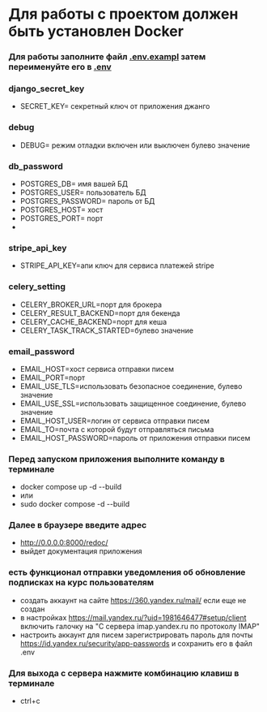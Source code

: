 # Для работы с проектом должен быть установлен Docker

### Для работы заполните файл [.env.exampl](.env.exampl) затем переименуйте его в [.env](.envs)

### django_secret_key
- SECRET_KEY= секретный ключ от приложения джанго

### debug
- DEBUG= режим отладки включен или выключен булево значение

### db_password
- POSTGRES_DB= имя вашей БД
- POSTGRES_USER= пользователь БД
- POSTGRES_PASSWORD= пароль от БД
- POSTGRES_HOST= хост
- POSTGRES_PORT= порт
- 
### stripe_api_key
- STRIPE_API_KEY=апи ключ для сервиса платежей stripe

### celery_setting
- CELERY_BROKER_URL=порт для брокера
- CELERY_RESULT_BACKEND=порт для бекенда
- CELERY_CACHE_BACKEND=порт для кеша
- CELERY_TASK_TRACK_STARTED=булево значение

### email_password
- EMAIL_HOST=хост сервиса отправки писем
- EMAIL_PORT=порт
- EMAIL_USE_TLS=использовать безопасное соединение, булево значение
- EMAIL_USE_SSL=использовать защищенное соединение, булево значение
- EMAIL_HOST_USER=логин от сервиса отправки писем
- EMAIL_TO=почта с которой будут отправляться письма
- EMAIL_HOST_PASSWORD=пароль от приложения отправки писем

### Перед запуском приложения выполните команду в терминале
- docker compose up -d --build
-  или
- sudo docker compose -d --build

### Далее в браузере введите адрес
- http://0.0.0.0:8000/redoc/
- выйдет документация приложения

### есть функционал отправки уведомления об обновление подписках на курс пользователям
- создать аккаунт на сайте https://360.yandex.ru/mail/ если еще не создан
- в настройках https://mail.yandex.ru/?uid=1981646477#setup/client включить галочку на "С сервера imap.yandex.ru по протоколу IMAP"
- настроить аккаунт для писем зарегистрировать пароль для почты https://id.yandex.ru/security/app-passwords и сохранить его в файл .env

### Для выхода с сервера нажмите комбинацию клавиш в терминале
- ctrl+c